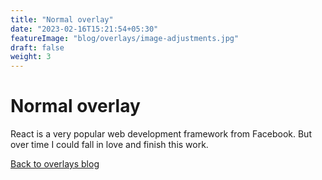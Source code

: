 ```yaml
---
title: "Normal overlay"
date: "2023-02-16T15:21:54+05:30"
featureImage: "blog/overlays/image-adjustments.jpg"
draft: false
weight: 3
---
```


# Normal overlay

React is a very popular web development framework from Facebook.
But over time I could fall in love and finish this work.

[Back to overlays blog](/blog/overlays)
